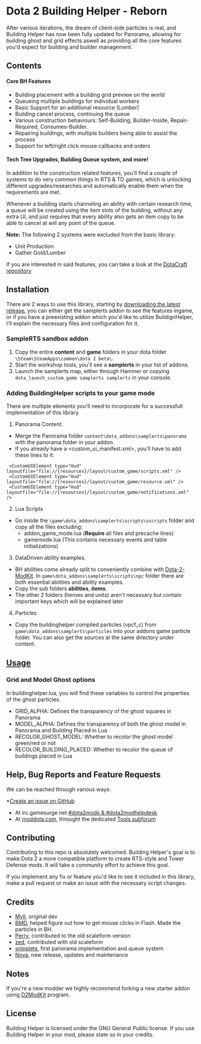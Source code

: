 # Dota 2 Building Helper - Reborn

After various iterations, the dream of client-side particles is real, and Building Helper has now been fully updated for Panorama, allowing for building ghost and grid effects aswell as providing all the core features you'd expect for building and builder management.

## Contents

#### Core BH Features

* Building placement with a building grid preview on the world
* Queueing multiple buildings for individual workers
* Basic Support for an additional resource (Lumber)
* Building cancel process, continuing the queue
* Various construction behaviours: Self-Building, Builder-Inside, Repair-Required, Consumes-Builder.
* Repairing buildings, with multiple builders being able to assist the process
* Support for left/right click mouse callbacks and orders

#### Tech Tree Upgrades, Building Queue system, and more!

In addition to the construction related features, you'll find a couple of systems to do very common things in RTS & TD games, which is unlocking different upgrades/researches and automatically enable them when the requirements are met. 

Whenever a building starts channeling an ability with certain research time, a queue will be created using the item slots of the building, without any extra UI, and just requires that every ability also gets an item copy to be able to cancel at will any point of the queue.

**Note:** The following 2 systems were excluded from the basic library:
- Unit Production
- Gather Gold/Lumber

If you are interested in said features, you can take a look at the [DotaCraft repository](https://github.com/MNoya/DotaCraft)

## Installation

There are 2 ways to use this library, starting by [downloading the latest release](https://github.com/stephenfournier/Dota-2-Building-Helper/releases), you can either get the samplerts addon to see the features ingame, or if you have a preexisting addon which you'd like to utilize BuildignHelper, I'll explain the necessary files and configuration for it.

### SampleRTS sandbox addon

1. Copy the entire **content** and **game** folders in your dota folder `\Steam\SteamApps\common\dota 2 beta\`.
2. Start the workshop tools, you'll see a **samplerts** in your list of addons.
3. Launch the samplerts map, either through Hammer or copying `dota_launch_custom_game samplerts samplerts` in your console.

### Adding BuildingHelper scripts to your game mode

There are multiple elements you'll need to incorporate for a successfull implementation of this library. 

1. Panorama Content.
  - Merge the Panorama folder `content\dota_addons\samplerts\panorama` with the panorama folder in your addon.
  - If you already have a <custom_ui_manifest.xml>, you'll have to add these lines to it:
  ```
   <CustomUIElement type="Hud" 	layoutfile="file://{resources}/layout/custom_game/scripts.xml" />
   <CustomUIElement type="Hud"  layoutfile="file://{resources}/layout/custom_game/resource.xml" />
   <CustomUIElement type="Hud"  layoutfile="file://{resources}/layout/custom_game/notifications.xml" />
  ```

2. Lua Scripts
  - Go inside the `\game\dota_addons\samplerts\scripts\vscripts` folder and copy all the files excluding:
    - addon_game_mode.lua (**Require** all files and precache lines)
    - gamemode.lua (This contains necessary events and table initializations)

3. DataDriven ability examples.
  - BH abilities come already split to conveniently combine with [Dota-2-ModKit](https://github.com/stephenfournier/Dota-2-ModKit). In `game\dota_addons\samplerts\scripts\npc` folder there are both essential abilities and ability examples. 
  - Copy the sub folders **abilities**, **items**. 
  - The other 2 folders (heroes and units) aren't necessary but contain important keys which will be explained later
  
4. Particles
  - Copy the buildinghelper compiled particles (vpcf_c) from `game\dota_addons\samplerts\particles` into your addons game particle folder. You can also get the sources at the same directory under content.
 

## [Usage](https://github.com/stephenfournier/Dota-2-Building-Helper/wiki)

### Grid and Model Ghost options

In buildinghelper.lua, you will find these variables to control the properties of the ghost particles.

* GRID_ALPHA: Defines the transparency of the ghost squares in Panorama
* MODEL_ALPHA: Defines the transparency of both the ghost model in Panorama and Building Placed in Lua
* RECOLOR_GHOST_MODEL: Whether to recolor the ghost model green/red or not
* RECOLOR_BUILDING_PLACED: Whether to recolor the queue of buildings placed in Lua
  
## Help, Bug Reports and Feature Requests

We can be reached through various ways:

*[Create an issue on GitHub](https://github.com/Myll/Dota-2-Building-Helper/issues/new)
* At irc.gamesurge.net [#dota2mods & #dota2modhelpdesk](https://kiwiirc.com/client/irc.gamesurge.net/?#dota2mods,#dota2modhelpdesk)
* At [moddota.com](https://moddota.com/forums/), throught the dedicated [Tools subforum](https://moddota.com/forums/categories/tools)

## Contributing

Contributing to this repo is absolutely welcomed. Building Helper's goal is to make Dota 2 a more compatible platform to create RTS-style and Tower Defense mods. It will take a community effort to achieve this goal.

If you implement any fix or feature you'd like to see it included in this library, make a pull request or make an issue with the necessary script changes.

## Credits

* [Myll](https://github.com/stephenfournier), original dev
* [BMD](https://github.com/bmddota), helped figure out how to get mouse clicks in Flash. Made the particles in BH.
* [Perry](https://github.com/perryvw), contributed to the old scaleform version
* [zed](https://github.com/zedor), contributed with old scaleform
* [snipplets](https://github.com/snipplets/), first panorama implementation and queue system
* [Noya](https://github.com/MNoya), new release, updates and maintenance

## Notes

If you're a new modder we highly recommend forking a new starter addon using [D2ModKit](https://github.com/Myll/Dota-2-ModKit) program.

## License

Building Helper is licensed under the GNU General Public license. If you use Building Helper in your mod, please state so in your credits.

